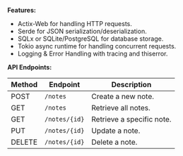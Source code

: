 
**Features:**

- Actix-Web for handling HTTP requests.
- Serde for JSON serialization/deserialization.
- SQLx or SQLite/PostgreSQL for database storage.
- Tokio async runtime for handling concurrent requests.
- Logging & Error Handling with tracing and thiserror.

**API Endpoints:**

| Method  | Endpoint |Description|
| ------------- | ------------- |------------- |
| POST | `/notes`  |Create a new note.|
| GET  | `/notes`  |Retrieve all notes.|
| GET  | `/notes/{id}`  |Retrieve a specific note.|
| PUT  | `/notes/{id}`  |Update a note.|
| DELETE  | `/notes/{id}`  |Delete a note.|